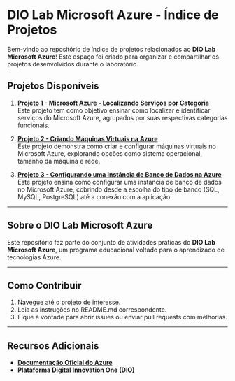 # DIO Lab Microsoft Azure - Índice de Projetos

Bem-vindo ao repositório de índice de projetos relacionados ao **DIO Lab Microsoft Azure**! Este espaço foi criado para organizar e compartilhar os projetos desenvolvidos durante o laboratório.

## Projetos Disponíveis

1. [**Projeto 1 - Microsoft Azure - Localizando Serviços por Categoria**](./projeto1/README.md)  
   Este projeto tem como objetivo ensinar como localizar e identificar serviços do Microsoft Azure, agrupados por suas respectivas categorias funcionais.

2. [**Projeto 2 - Criando Máquinas Virtuais na Azure**](./projeto2/README.md)  
   Este projeto demonstra como criar e configurar máquinas virtuais no Microsoft Azure, explorando opções como sistema operacional, tamanho da máquina e rede.

3. [**Projeto 3 - Configurando uma Instância de Banco de Dados na Azure**](./projeto3/README.md)  
   Este projeto ensina como configurar uma instância de banco de dados no Microsoft Azure, cobrindo desde a escolha do tipo de banco (SQL, MySQL, PostgreSQL) até a conexão com a aplicação.

---

## Sobre o DIO Lab Microsoft Azure
Este repositório faz parte do conjunto de atividades práticas do **DIO Lab Microsoft Azure**, um programa educacional voltado para o aprendizado de tecnologias Azure.

---

## Como Contribuir

1. Navegue até o projeto de interesse.
2. Leia as instruções no README.md correspondente.
3. Fique à vontade para abrir issues ou enviar pull requests com melhorias.

---

## Recursos Adicionais

- [**Documentação Oficial do Azure**](https://learn.microsoft.com/azure/)
- [**Plataforma Digital Innovation One (DIO)**](https://www.dio.me/)

